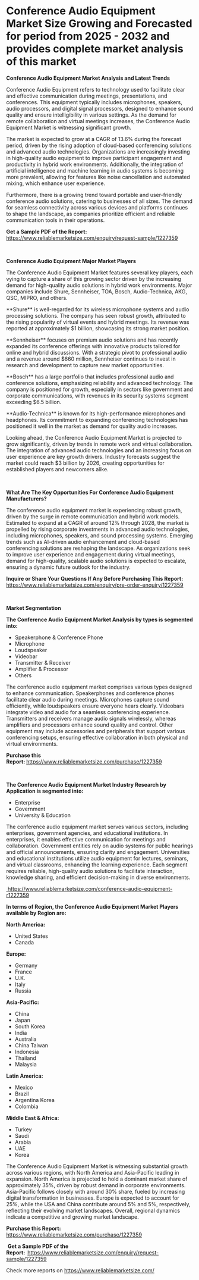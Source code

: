<p><h1>Conference Audio Equipment Market Size Growing and Forecasted for period from 2025 - 2032 and provides complete market analysis of this market</h1></p><p><strong>Conference Audio Equipment Market Analysis and Latest Trends</strong></p>
<p><p>Conference Audio Equipment refers to technology used to facilitate clear and effective communication during meetings, presentations, and conferences. This equipment typically includes microphones, speakers, audio processors, and digital signal processors, designed to enhance sound quality and ensure intelligibility in various settings. As the demand for remote collaboration and virtual meetings increases, the Conference Audio Equipment Market is witnessing significant growth.</p><p>The market is expected to grow at a CAGR of 13.6% during the forecast period, driven by the rising adoption of cloud-based conferencing solutions and advanced audio technologies. Organizations are increasingly investing in high-quality audio equipment to improve participant engagement and productivity in hybrid work environments. Additionally, the integration of artificial intelligence and machine learning in audio systems is becoming more prevalent, allowing for features like noise cancellation and automated mixing, which enhance user experience.</p><p>Furthermore, there is a growing trend toward portable and user-friendly conference audio solutions, catering to businesses of all sizes. The demand for seamless connectivity across various devices and platforms continues to shape the landscape, as companies prioritize efficient and reliable communication tools in their operations.</p></p>
<p><strong>Get a Sample PDF of the Report:&nbsp;</strong> <a href="https://www.reliablemarketsize.com/enquiry/request-sample/1227359?utm_campaign=2445&utm_medium=2&utm_source=Github&utm_content=ia&utm_term=09042025&utm_id=conference-audio-equipment">https://www.reliablemarketsize.com/enquiry/request-sample/1227359</a></p>
<p>&nbsp;</p>
<p><strong>Conference Audio Equipment Major Market Players</strong></p>
<p><p>The Conference Audio Equipment Market features several key players, each vying to capture a share of this growing sector driven by the increasing demand for high-quality audio solutions in hybrid work environments. Major companies include Shure, Sennheiser, TOA, Bosch, Audio-Technica, AKG, QSC, MIPRO, and others.</p><p>**Shure** is well-regarded for its wireless microphone systems and audio processing solutions. The company has seen robust growth, attributed to the rising popularity of virtual events and hybrid meetings. Its revenue was reported at approximately $1 billion, showcasing its strong market position.</p><p>**Sennheiser** focuses on premium audio solutions and has recently expanded its conference offerings with innovative products tailored for online and hybrid discussions. With a strategic pivot to professional audio and a revenue around $660 million, Sennheiser continues to invest in research and development to capture new market opportunities.</p><p>**Bosch** has a large portfolio that includes professional audio and conference solutions, emphasizing reliability and advanced technology. The company is positioned for growth, especially in sectors like government and corporate communications, with revenues in its security systems segment exceeding $6.5 billion.</p><p>**Audio-Technica** is known for its high-performance microphones and headphones. Its commitment to expanding conferencing technologies has positioned it well in the market as demand for quality audio increases.</p><p>Looking ahead, the Conference Audio Equipment Market is projected to grow significantly, driven by trends in remote work and virtual collaboration. The integration of advanced audio technologies and an increasing focus on user experience are key growth drivers. Industry forecasts suggest the market could reach $3 billion by 2026, creating opportunities for established players and newcomers alike.</p></p>
<p>&nbsp;</p>
<p><strong>What Are The Key Opportunities For Conference Audio Equipment Manufacturers?</strong></p>
<p><p>The conference audio equipment market is experiencing robust growth, driven by the surge in remote communication and hybrid work models. Estimated to expand at a CAGR of around 12% through 2028, the market is propelled by rising corporate investments in advanced audio technologies, including microphones, speakers, and sound processing systems. Emerging trends such as AI-driven audio enhancement and cloud-based conferencing solutions are reshaping the landscape. As organizations seek to improve user experience and engagement during virtual meetings, demand for high-quality, scalable audio solutions is expected to escalate, ensuring a dynamic future outlook for the industry.</p></p>
<p><strong>Inquire or Share Your Questions If Any Before Purchasing This Report:</strong> <a href="https://www.reliablemarketsize.com/enquiry/pre-order-enquiry/1227359?utm_campaign=2445&utm_medium=2&utm_source=Github&utm_content=ia&utm_term=09042025&utm_id=conference-audio-equipment">https://www.reliablemarketsize.com/enquiry/pre-order-enquiry/1227359</a></p>
<p>&nbsp;</p>
<p><strong>Market Segmentation</strong></p>
<p><strong>The Conference Audio Equipment Market Analysis by types is segmented into:</strong></p>
<p><ul><li>Speakerphone & Conference Phone</li><li>Microphone</li><li>Loudspeaker</li><li>Videobar</li><li>Transmitter & Receiver</li><li>Amplifier & Processor</li><li>Others</li></ul></p>
<p><p>The conference audio equipment market comprises various types designed to enhance communication. Speakerphones and conference phones facilitate clear audio during meetings. Microphones capture sound efficiently, while loudspeakers ensure everyone hears clearly. Videobars integrate video and audio for a seamless conferencing experience. Transmitters and receivers manage audio signals wirelessly, whereas amplifiers and processors enhance sound quality and control. Other equipment may include accessories and peripherals that support various conferencing setups, ensuring effective collaboration in both physical and virtual environments.</p></p>
<p><strong>Purchase this Report:&nbsp;</strong><a href="https://www.reliablemarketsize.com/purchase/1227359?utm_campaign=2445&utm_medium=2&utm_source=Github&utm_content=ia&utm_term=09042025&utm_id=conference-audio-equipment">https://www.reliablemarketsize.com/purchase/1227359</a></p>
<p>&nbsp;</p>
<p><strong>The Conference Audio Equipment Market Industry Research by Application is segmented into:</strong></p>
<p><ul><li>Enterprise</li><li>Government</li><li>University & Education</li></ul></p>
<p><p>The conference audio equipment market serves various sectors, including enterprises, government agencies, and educational institutions. In enterprises, it enables effective communication for meetings and collaboration. Government entities rely on audio systems for public hearings and official announcements, ensuring clarity and engagement. Universities and educational institutions utilize audio equipment for lectures, seminars, and virtual classrooms, enhancing the learning experience. Each segment requires reliable, high-quality audio solutions to facilitate interaction, knowledge sharing, and efficient decision-making in diverse environments.</p></p>
<p><a href="https://www.reliablemarketsize.com/conference-audio-equipment-r1227359?utm_campaign=2445&utm_medium=2&utm_source=Github&utm_content=ia&utm_term=09042025&utm_id=conference-audio-equipment">&nbsp;https://www.reliablemarketsize.com/conference-audio-equipment-r1227359</a></p>
<p><strong>In terms of Region, the Conference Audio Equipment Market Players available by Region are:</strong></p>
<p>
    <p> <strong> North America: </strong>
        <ul>
            <li>United States</li>
            <li>Canada</li>
        </ul>
        </p> 
    <p> <strong> Europe: </strong>
        <ul>
            <li>Germany</li>
            <li>France</li>
            <li>U.K.</li>
            <li>Italy</li>
            <li>Russia</li>
        </ul>
        </p> 
    <p> <strong> Asia-Pacific: </strong>
        <ul>
            <li>China</li>
            <li>Japan</li>
            <li>South Korea</li>
            <li>India</li>
            <li>Australia</li>
            <li>China Taiwan</li>
            <li>Indonesia</li>
            <li>Thailand</li>
            <li>Malaysia</li>
        </ul>
        </p> 
    <p> <strong> Latin America: </strong>
        <ul>
            <li>Mexico</li>
            <li>Brazil</li>
            <li>Argentina Korea</li>
            <li>Colombia</li>
        </ul>
        </p> 
    <p> <strong> Middle East & Africa: </strong>
        <ul>
            <li>Turkey</li>
            <li>Saudi</li>
            <li>Arabia</li>
            <li>UAE</li>
            <li>Korea</li>
        </ul>
    </p>
    </p>
<p><p>The Conference Audio Equipment Market is witnessing substantial growth across various regions, with North America and Asia-Pacific leading in expansion. North America is projected to hold a dominant market share of approximately 35%, driven by robust demand in corporate environments. Asia-Pacific follows closely with around 30% share, fueled by increasing digital transformation in businesses. Europe is expected to account for 25%, while the USA and China contribute around 5% and 5%, respectively, reflecting their evolving market landscapes. Overall, regional dynamics indicate a competitive and growing market landscape.</p></p>
<p><strong>Purchase this Report: </strong><a href="https://www.reliablemarketsize.com/purchase/1227359?utm_campaign=2445&utm_medium=2&utm_source=Github&utm_content=ia&utm_term=09042025&utm_id=conference-audio-equipment">https://www.reliablemarketsize.com/purchase/1227359</a></p>
<p>&nbsp;<strong>Get a Sample PDF of the Report:&nbsp;&nbsp;</strong><a href="https://www.reliablemarketsize.com/enquiry/request-sample/1227359?utm_campaign=2445&utm_medium=2&utm_source=Github&utm_content=ia&utm_term=09042025&utm_id=conference-audio-equipment">https://www.reliablemarketsize.com/enquiry/request-sample/1227359</a></p>
<p><strong></strong></p>
<p>Check more reports on <a href="https://www.reliablemarketsize.com/?utm_campaign=2445&utm_medium=2&utm_source=Github&utm_content=ia&utm_term=09042025&utm_id=conference-audio-equipment">https://www.reliablemarketsize.com/</a></p>
